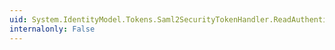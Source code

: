 ```yaml
---
uid: System.IdentityModel.Tokens.Saml2SecurityTokenHandler.ReadAuthenticationStatement(System.Xml.XmlReader)
internalonly: False
---
```

